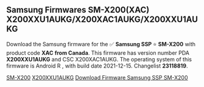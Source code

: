 <h2>Samsung Firmwares SM-X200(XAC) X200XXU1AUKG/X200XAC1AUKG/X200XXU1AUKG</h2>
Download the Samsung firmware for the ✅ <strong>Samsung SSP </strong> ⭐ <strong>SM-X200</strong> with product code <strong>XAC</strong> <strong> from Canada</strong>. This firmware has version number PDA <strong>X200XXU1AUKG</strong> and CSC X200XAC1AUKG. The operating system of this firmware is Android R , with build date 2021-12-15. Changelist <strong>23118819</strong>.


[SM-X200](https://samfirm.shop/samsung/model/SM-X200)
[X200XXU1AUKG](https://samfirm.shop/samsung/pda/X200XXU1AUKG)
[Download Firmware Samsung SSP SM-X200](https://samfirm.shop/samsung/firmware/483155)
